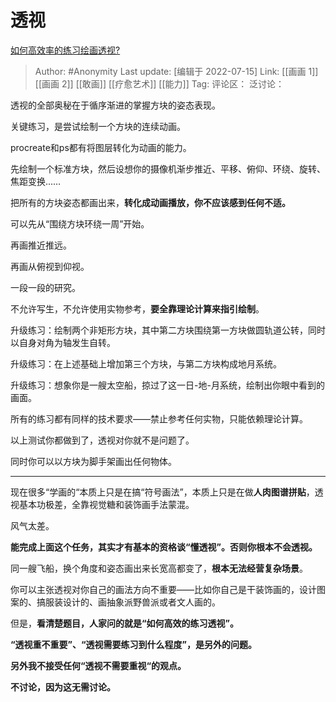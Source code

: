 # 透视
[如何高效率的练习绘画透视?](https://www.zhihu.com/question/38633790/answer/2575556456)

> Author: #Anonymity
> Last update: [编辑于 2022-07-15]
> Link: [[画画 1]] [[画画 2]] [[敢画]] [[疗愈艺术]] [[能力]]
> Tag:
> 评论区：
> 泛讨论：

透视的全部奥秘在于循序渐进的掌握方块的姿态表现。

关键练习，是尝试绘制一个方块的连续动画。

procreate和ps都有将图层转化为动画的能力。

先绘制一个标准方块，然后设想你的摄像机渐步推近、平移、俯仰、环绕、旋转、焦距变换……

把所有的方块姿态都画出来，**转化成动画播放，你不应该感到任何不适。**

可以先从“围绕方块环绕一周”开始。

再画推近推远。

再画从俯视到仰视。

一段一段的研究。

不允许写生，不允许使用实物参考，**要全靠理论计算来指引绘制**。

升级练习：绘制两个非矩形方块，其中第二方块围绕第一方块做圆轨道公转，同时以自身对角为轴发生自转。

升级练习：在上述基础上增加第三个方块，与第二方块构成地月系统。

升级练习：想象你是一艘太空船，掠过了这一日-地-月系统，绘制出你眼中看到的画面。

所有的练习都有同样的技术要求——禁止参考任何实物，只能依赖理论计算。

以上测试你都做到了，透视对你就不是问题了。

同时你可以以方块为脚手架画出任何物体。

---

现在很多“学画的“本质上只是在搞“符号画法”，本质上只是在做**人肉图谱拼贴**，透视基本功极差，全靠视觉糖和装饰画手法蒙混。

风气太差。

**能完成上面这个任务，其实才有基本的资格谈“懂透视”。否则你根本不会透视。**

同一艘飞船，换个角度和姿态画出来长宽高都变了，**根本无法经营复杂场景**。

你可以主张透视对你自己的画法方向不重要——比如你自己是干装饰画的，设计图案的、搞服装设计的、画抽象派野兽派或者文人画的。

但是，**看清楚题目，人家问的就是“如何高效的练习透视”。**

**“透视重不重要”、“透视需要练习到什么程度”，是另外的问题。**

**另外我不接受任何“透视不需要重视“的观点。**

**不讨论，因为这无需讨论。**
